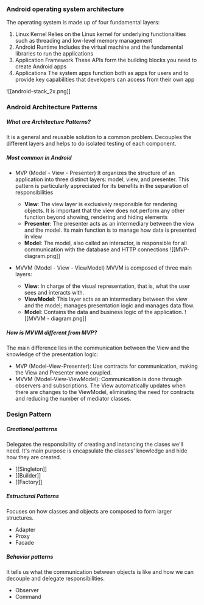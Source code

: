 ### Android operating system architecture
The operating system is made up of four fundamental layers:
1. Linux Kernel
   Relies on the Linux kernel for underlying functionalities such as threading and low-level memory management
2. Android Runtime
   Includes the virtual machine and the fundamental libraries to run the applications
3. Application Framework
   These APIs form the building blocks you need to create Android apps
4. Applications
   The system apps function both as apps for users and to provide key capabilities that developers can access from their own app

![[android-stack_2x.png]]

### Android Architecture Patterns
##### What are Architecture Patterns?
It is a general and reusable solution to a common problem.
Decouples the different layers and helps to do isolated testing of each component.
##### Most common in Android
- MVP (Model - View - Presenter)
  It organizes the structure of an application into three distinct layers: model, view, and presenter. This pattern is particularly appreciated for its benefits in the separation of responsibilities
  - **View**: The view layer is exclusively responsible for rendering objects. It is important that the view does not perform any other function beyond showing, rendering and hiding elements
  - **Presenter**: The presenter acts as an intermediary between the view and the model. Its main function is to manage how data is presented in view
  - **Model**: The model, also called an interactor, is responsible for all communication with the database and HTTP connections 
  ![[MVP-diagram.png]]

- MVVM (Model - View - ViewModel)
  MVVM is composed of three main layers:
  * **View**: In charge of the visual representation, that is, what the user sees and interacts with.
  * **ViewModel**: This layer acts as an intermediary between the view and the model; manages presentation logic and manages data flow.
  * **Model**: Contains the data and business logic of the application.
  ![[MVVM - diagram.png]]

##### How is MVVM different from MVP?
The main difference lies in the communication between the View and the knowledge of the presentation logic:
- MVP (Model-View-Presenter): Use contracts for communication, making the View and Presenter more coupled.
- MVVM (Model-View-ViewModel): Communication is done through observers and subscriptions. The View automatically updates when there are changes to the ViewModel, eliminating the need for contracts and reducing the number of mediator classes.
### Design Pattern
##### Creational patterns
Delegates the responsibility of creating and instancing the clases we'll need. It's main purpose is encapsulate the classes' knowledge and hide how they are created.
- [[Singleton]]
- [[Builder]]
- [[Factory]]
##### Estructural Patterns
Focuses on how classes and objects are composed to form larger structures.
- Adapter
- Proxy
- Facade
##### Behavior patterns
It tells us what the communication between objects is like and how we can decouple and delegate responsibilities.
- Observer
- Command



